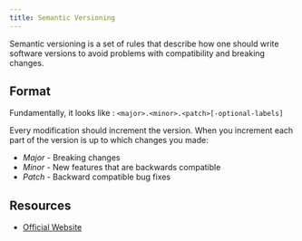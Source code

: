 ```yaml
---
title: Semantic Versioning
---
```


Semantic versioning is a set of rules that describe how one should write software versions to avoid problems with compatibility and breaking changes.

## Format
Fundamentally, it looks like : `<major>.<minor>.<patch>[-optional-labels]`

Every modification should increment the version. When you increment each part of the version is up to which changes you made:

  - *Major* - Breaking changes
  - *Minor* - New features that are backwards compatible
  - *Patch* - Backward compatible bug fixes

## Resources
  - [Official Website](https://semver.org/)
